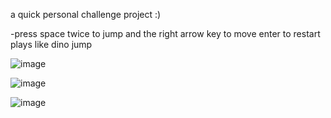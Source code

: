 
a quick personal challenge project :)

-press space twice to jump and the right arrow key to move enter to restart 
plays like dino jump 

![image](https://user-images.githubusercontent.com/63970461/144727100-2c686469-1ab2-486d-b725-fef968f56a69.png)


![image](https://user-images.githubusercontent.com/63970461/144727106-166dda15-8761-404d-9a85-10928939e2ea.png)

![image](https://user-images.githubusercontent.com/63970461/144727135-01a2cfe6-e007-4976-9f7b-d1e0c5ea2bca.png)
